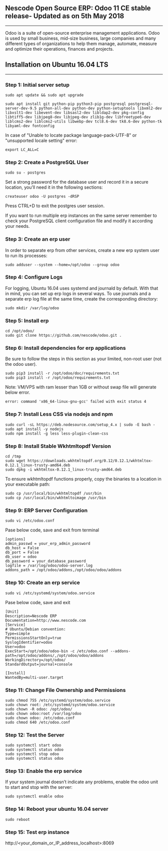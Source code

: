 ## Nescode Open Source ERP: Odoo 11 CE stable release- Updated as on 5th May 2018 
------
Odoo is a suite of open-source enterprise management applications. Odoo is used by small business, mid-size business, large companies and many different types of organizations to help them manage, automate, measure and optimize their operations, finances and projects.

## Installation on Ubuntu 16.04 LTS
---------
### Step 1: Initial server setup
```
sudo apt update && sudo apt upgrade

sudo apt install git python-pip python3-pip postgresql postgresql-server-dev-9.5 python-all-dev python-dev python-setuptools libxml2-dev libxslt1-dev libevent-dev libsasl2-dev libldap2-dev pkg-config libtiff5-dev libjpeg8-dev libjpeg-dev zlib1g-dev libfreetype6-dev liblcms2-dev liblcms2-utils libwebp-dev tcl8.6-dev tk8.6-dev python-tk libyaml-dev fontconfig
```

In case of "Unable to locate package language-pack-UTF-8" or "unsupported locale setting"
error:

```
export LC_ALL=C
```
### Step 2: Create a PostgreSQL User
```
sudo su - postgres
```
Set a strong password for the database user and record it in a secure location, you’ll need it in the following sections:
```
createuser odoo -U postgres -dRSP
```
Press CTRL+D to exit the postgres user session.

If you want to run multiple erp instances on the same server remember to check your PostgreSQL client configuration file and modify it according your needs.

### Step 3: Create an erp user

In order to separate erp from other services, create a new erp system user to run its processes:
```
sudo adduser --system --home=/opt/odoo --group odoo
```
### Step 4: Configure Logs

For logging, Ubuntu 16.04 uses systemd and journald by default. With that in mind, you can set up erp logs in several ways. To use journals and a separate erp log file at the same time, create the corresponding directory:
```
sudo mkdir /var/log/odoo
```
### Step 5: Install erp
```
cd /opt/odoo/
sudo git clone https://github.com/nescode/odoo.git .
```
### Step 6: Install dependencies for erp applications

Be sure to follow the steps in this section as your limited, non-root user (not the odoo user).
```
sudo pip3 install -r /opt/odoo/doc/requirements.txt
sudo pip3 install -r /opt/odoo/requirements.txt
```
Note: VM/VPS with ram lesser than 1GB or without swap file will generate below error.
```
error: command 'x86_64-linux-gnu-gcc' failed with exit status 4
```
### Step 7: Install Less CSS via nodejs and npm
```
sudo curl -sL https://deb.nodesource.com/setup_4.x | sudo -E bash -
sudo apt install -y nodejs
sudo npm install -g less less-plugin-clean-css
```
### Step 8: Install Stable Wkhtmltopdf Version
```
cd /tmp
sudo wget https://downloads.wkhtmltopdf.org/0.12/0.12.1/wkhtmltox-0.12.1_linux-trusty-amd64.deb
sudo dpkg -i wkhtmltox-0.12.1_linux-trusty-amd64.deb
```

To ensure wkhtmltopdf functions properly, copy the binaries to a location in your executable path:
```
sudo cp /usr/local/bin/wkhtmltopdf /usr/bin
sudo cp /usr/local/bin/wkhtmltoimage /usr/bin
```

### Step 9: ERP Server Configuration
```
sudo vi /etc/odoo.conf
```
Pase below code, save and exit from terminal

```
[options]
admin_passwd = your_erp_admin_password
db_host = False
db_port = False
db_user = odoo
db_password = your_database_password
logfile = /var/log/odoo/odoo-server.log
addons_path = /opt/odoo/addons,/opt/odoo/odoo/addons
```

### Step 10: Create an erp service
```
sudo vi /etc/systemd/system/odoo.service
```

Pase below code, save and exit

```
[Unit]
Description=Nescode ERP
Documentation=http://www.nescode.com
[Service]
# Ubuntu/Debian convention:
Type=simple
PermissionsStartOnly=true
SyslogIdentifier=odoo
User=odoo
ExecStart=/opt/odoo/odoo-bin -c /etc/odoo.conf --addons-path=/opt/odoo/addons/,/opt/odoo/odoo/addons
WorkingDirectory=/opt/odoo/
StandardOutput=journal+console

[Install]
WantedBy=multi-user.target
```

### Step 11: Change File Ownership and Permissions
```
sudo chmod 755 /etc/systemd/system/odoo.service
sudo chown root: /etc/systemd/system/odoo.service
sudo chown -R odoo: /opt/odoo/
sudo chown odoo:root /var/log/odoo 
sudo chown odoo: /etc/odoo.conf
sudo chmod 640 /etc/odoo.conf
```
### Step 12: Test the Server
```
sudo systemctl start odoo
sudo systemctl status odoo
sudo systemctl stop odoo
sudo systemctl status odoo
```

### Step 13: Enable the erp service

If your system journal doesn’t indicate any problems, enable the odoo unit to start and stop with the server:
```
sudo systemctl enable odoo
```
### Step 14: Reboot your ubuntu 16.04 server
```
sudo reboot
```
### Step 15: Test erp instance

http://<your_domain_or_IP_address_localhost>:8069
